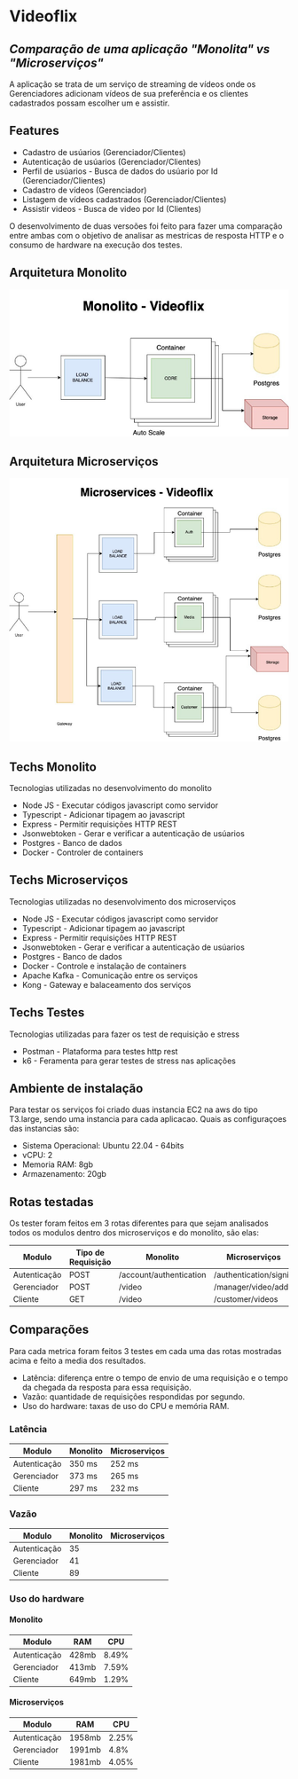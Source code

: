 # Videoflix

## _Comparação de uma aplicação "Monolita" vs "Microserviços"_

A aplicação se trata de um serviço de streaming de vídeos onde os Gerenciadores adicionam vídeos de sua preferência e os clientes cadastrados possam escolher um e assistir.

## Features

- Cadastro de usúarios (Gerenciador/Clientes)
- Autenticação de usúarios (Gerenciador/Clientes)
- Perfil de usúarios - Busca de dados do usúario por Id (Gerenciador/Clientes)
- Cadastro de vídeos (Gerenciador)
- Listagem de vídeos cadastrados (Gerenciador/Clientes)
- Assistir videos - Busca de video por Id (Clientes)

O desenvolvimento de duas versoões foi feito para fazer uma comparação
entre ambas com o objetivo de analisar as mestricas de resposta HTTP e o consumo
de hardware na execução dos testes.

## Arquitetura Monolito

![mono](images/monolito.jpeg)

## Arquitetura Microserviços

![mono](images/microservices.jpeg)

## Techs Monolito

Tecnologias utilizadas no desenvolvimento do monolito

- Node JS - Executar códigos javascript como servidor
- Typescript - Adicionar tipagem ao javascript
- Express - Permitir requisições HTTP REST
- Jsonwebtoken - Gerar e verificar a autenticação de usúarios
- Postgres - Banco de dados
- Docker - Controler de containers

## Techs Microserviços

Tecnologias utilizadas no desenvolvimento dos microserviços

- Node JS - Executar códigos javascript como servidor
- Typescript - Adicionar tipagem ao javascript
- Express - Permitir requisições HTTP REST
- Jsonwebtoken - Gerar e verificar a autenticação de usúarios
- Postgres - Banco de dados
- Docker - Controle e instalação de containers
- Apache Kafka - Comunicação entre os serviços
- Kong - Gateway e balaceamento dos serviços

## Techs Testes

Tecnologias utilizadas para fazer os test de requisição e stress

- Postman - Plataforma para testes http rest
- k6 - Feramenta para gerar testes de stress nas aplicações

## Ambiente de instalação

Para testar os serviços foi criado duas instancia EC2 na aws do tipo T3.large,
sendo uma instancia para cada aplicacao. Quais as configuraçoes das instancias são:

- Sistema Operacional: Ubuntu 22.04 - 64bits
- vCPU: 2
- Memoria RAM: 8gb
- Armazenamento: 20gb

## Rotas testadas

Os tester foram feitos em 3 rotas diferentes para que sejam analisados todos os modulos
dentro dos microserviços e do monolito, são elas:

| Modulo       | Tipo de Requisição | Monolito                | Microserviços          |
| ------------ | ------------------ | ----------------------- | ---------------------- |
| Autenticação | POST               | /account/authentication | /authentication/signin |
| Gerenciador  | POST               | /video                  | /manager/video/add     |
| Cliente      | GET                | /video                  | /customer/videos       |

## Comparações

Para cada metrica foram feitos 3 testes em cada uma das rotas mostradas acima e feito a media dos resultados.

- Latência: diferença entre o tempo de envio de uma requisição e o tempo da chegada da resposta para essa requisição.
- Vazão:​ quantidade de requisições respondidas por segundo.
- Uso do hardware: ​taxas de uso do CPU e memória RAM.

### Latência

| Modulo       | Monolito | Microserviços |
| ------------ | -------- | ------------- |
| Autenticação | 350 ms   | 252 ms        |
| Gerenciador  | 373 ms   | 265 ms        |
| Cliente      | 297 ms   | 232 ms        |

### Vazão

| Modulo       | Monolito | Microserviços |
| ------------ | -------- | ------------- |
| Autenticação | 35       |               |
| Gerenciador  | 41       |               |
| Cliente      | 89       |               |

### Uso do hardware

#### Monolito

| Modulo       | RAM   | CPU   |
| ------------ | ----- | ----- |
| Autenticação | 428mb | 8.49% |
| Gerenciador  | 413mb | 7.59% |
| Cliente      | 649mb | 1.29% |

#### Microserviços

| Modulo       | RAM    | CPU   |
| ------------ | ------ | ----- |
| Autenticação | 1958mb | 2.25% |
| Gerenciador  | 1991mb | 4.8%  |
| Cliente      | 1981mb | 4.05% |
